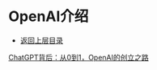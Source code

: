 # OpenAI介绍

- [返回上层目录](../openai.md)



[ChatGPT背后：从0到1，OpenAI的创立之路](https://mp.weixin.qq.com/s/bo-zVSi5sqe1l7UfCzgEbw)

